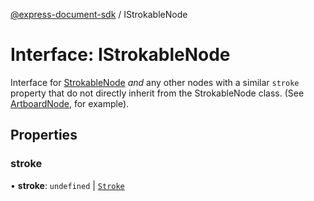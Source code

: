 [@express-document-sdk](../overview.md) / IStrokableNode

# Interface: IStrokableNode

Interface for [StrokableNode](../classes/StrokableNode.md) _and_ any other nodes with a similar `stroke` property that do not directly inherit
from the StrokableNode class. (See [ArtboardNode](../classes/ArtboardNode.md), for example).

## Properties

### stroke

• **stroke**: `undefined` \| [`Stroke`](Stroke.md)
